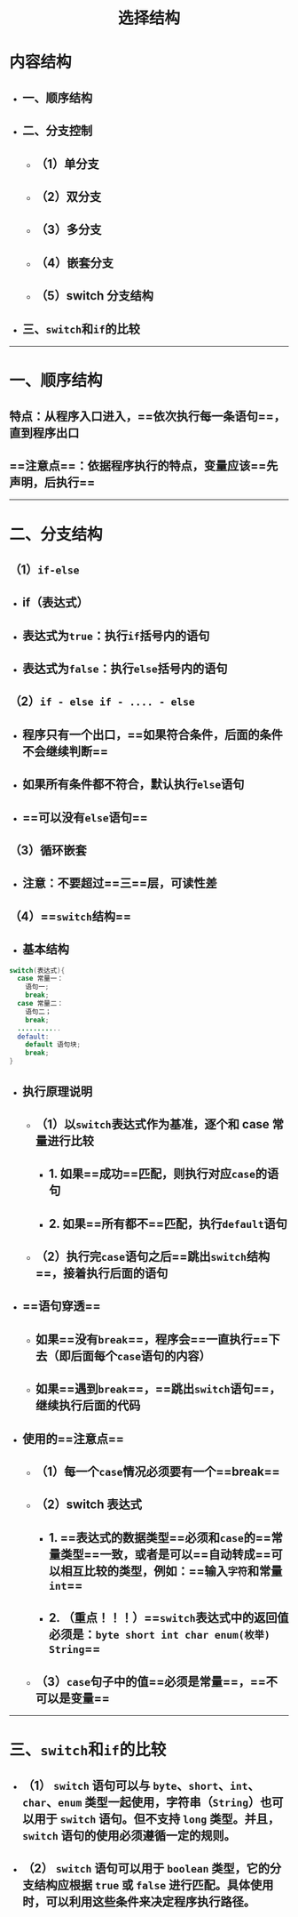 # <div style="text-align:center">选择结构</div>

# 内容结构

- ## 一、顺序结构
- ## 二、分支控制
  - ## （1）单分支
  - ## （2）双分支
  - ## （3）多分支
  - ## （4）嵌套分支
  - ## （5）switch 分支结构
- ## 三、`switch`和`if`的比较

---

# 一、顺序结构

## 特点：从程序入口进入，==依次执行每一条语句==，直到程序出口

## ==注意点==：依据程序执行的特点，变量应该==先声明，后执行==

---

# 二、分支结构

## （1）`if-else`

- ## if（表达式）
- ## 表达式为`true`：执行`if`括号内的语句
- ## 表达式为`false`：执行`else`括号内的语句

## （2）`if - else if - .... - else`

- ## 程序只有一个出口，==如果符合条件，后面的条件不会继续判断==
- ## 如果所有条件都不符合，默认执行`else`语句
- ## ==可以没有`else`语句==

## （3）循环嵌套

- ## 注意：不要超过==三==层，可读性差

## （4）==`switch`结构==

- ## 基本结构

```java
switch(表达式){
  case 常量一：
    语句一;
    break;
  case 常量二：
    语句二；
    break;
  ...........
  default:
    default 语句块;
    break;
}
```

- ## 执行原理说明

  - ## （1）以`switch`表达式作为基准，逐个和 case 常量进行比较
    - ## 1. 如果==成功==匹配，则执行对应`case`的语句
    - ## 2. 如果==所有都不==匹配，执行`default`语句
  - ## （2）执行完`case`语句之后==跳出`switch`结构==，接着执行后面的语句

- ## ==语句穿透==

  - ## 如果==没有`break`==，程序会==一直执行==下去（即后面每个`case`语句的内容）
  - ## 如果==遇到`break`==，==跳出`switch`语句==，继续执行后面的代码

- ## 使用的==注意点==
  - ## （1）每一个`case`情况必须要有一个==break==
  - ## （2）switch 表达式
    - ## 1. ==表达式的数据类型==必须和`case`的==常量类型==一致，或者是可以==自动转成==可以相互比较的类型，例如：==输入`字符`和常量`int`==
    - ## 2. （重点！！！）==`switch`表达式中的返回值必须是：`byte short int char enum(枚举) String`==
  - ## （3）`case`句子中的值==必须是常量==，==不可以是变量==

---

# 三、`switch`和`if`的比较

- ## （1） `switch` 语句可以与 `byte`、`short`、`int`、`char`、`enum` 类型一起使用，字符串（`String`）也可以用于 `switch` 语句。但不支持 `long` 类型。并且，`switch` 语句的使用必须遵循一定的规则。

- ## （2） `switch` 语句可以用于 `boolean` 类型，它的分支结构应根据 `true` 或 `false` 进行匹配。具体使用时，可以利用这些条件来决定程序执行路径。

